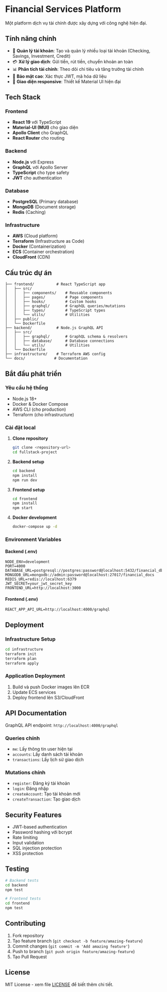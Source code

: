 # Financial Services Platform

Một platform dịch vụ tài chính được xây dựng với công nghệ hiện đại.

## Tính năng chính

- 🏦 **Quản lý tài khoản**: Tạo và quản lý nhiều loại tài khoản (Checking, Savings, Investment, Credit)
- 💳 **Xử lý giao dịch**: Gửi tiền, rút tiền, chuyển khoản an toàn
- 📊 **Phân tích tài chính**: Theo dõi chi tiêu và tăng trưởng tài chính
- 🔐 **Bảo mật cao**: Xác thực JWT, mã hóa dữ liệu
- 📱 **Giao diện responsive**: Thiết kế Material UI hiện đại

## Tech Stack

### Frontend
- **React 19** với TypeScript
- **Material-UI (MUI)** cho giao diện
- **Apollo Client** cho GraphQL
- **React Router** cho routing

### Backend
- **Node.js** với Express
- **GraphQL** với Apollo Server
- **TypeScript** cho type safety
- **JWT** cho authentication

### Database
- **PostgreSQL** (Primary database)
- **MongoDB** (Document storage)
- **Redis** (Caching)

### Infrastructure
- **AWS** (Cloud platform)
- **Terraform** (Infrastructure as Code)
- **Docker** (Containerization)
- **ECS** (Container orchestration)
- **CloudFront** (CDN)

## Cấu trúc dự án

```
├── frontend/          # React TypeScript app
│   ├── src/
│   │   ├── components/    # Reusable components
│   │   ├── pages/         # Page components
│   │   ├── hooks/         # Custom hooks
│   │   ├── graphql/       # GraphQL queries/mutations
│   │   ├── types/         # TypeScript types
│   │   └── utils/         # Utilities
│   ├── public/
│   └── Dockerfile
├── backend/           # Node.js GraphQL API
│   ├── src/
│   │   ├── graphql/       # GraphQL schema & resolvers
│   │   ├── database/      # Database connections
│   │   └── utils/         # Utilities
│   └── Dockerfile
├── infrastructure/    # Terraform AWS config
└── docs/             # Documentation
```

## Bắt đầu phát triển

### Yêu cầu hệ thống
- Node.js 18+
- Docker & Docker Compose
- AWS CLI (cho production)
- Terraform (cho infrastructure)

### Cài đặt local

1. **Clone repository**
   ```bash
   git clone <repository-url>
   cd fullstack-project
   ```

2. **Backend setup**
   ```bash
   cd backend
   npm install
   npm run dev
   ```

3. **Frontend setup**
   ```bash
   cd frontend
   npm install
   npm start
   ```

4. **Docker development**
   ```bash
   docker-compose up -d
   ```

### Environment Variables

#### Backend (.env)
```
NODE_ENV=development
PORT=4000
DATABASE_URL=postgresql://postgres:password@localhost:5432/financial_db
MONGODB_URL=mongodb://admin:password@localhost:27017/financial_docs
REDIS_URL=redis://localhost:6379
JWT_SECRET=your_jwt_secret_key
FRONTEND_URL=http://localhost:3000
```

#### Frontend (.env)
```
REACT_APP_API_URL=http://localhost:4000/graphql
```

## Deployment

### Infrastructure Setup
```bash
cd infrastructure
terraform init
terraform plan
terraform apply
```

### Application Deployment
1. Build và push Docker images lên ECR
2. Update ECS services
3. Deploy frontend lên S3/CloudFront

## API Documentation

GraphQL API endpoint: `http://localhost:4000/graphql`

### Queries chính
- `me`: Lấy thông tin user hiện tại
- `accounts`: Lấy danh sách tài khoản
- `transactions`: Lấy lịch sử giao dịch

### Mutations chính
- `register`: Đăng ký tài khoản
- `login`: Đăng nhập
- `createAccount`: Tạo tài khoản mới
- `createTransaction`: Tạo giao dịch

## Security Features

- JWT-based authentication
- Password hashing với bcrypt
- Rate limiting
- Input validation
- SQL injection protection
- XSS protection

## Testing

```bash
# Backend tests
cd backend
npm test

# Frontend tests
cd frontend
npm test
```

## Contributing

1. Fork repository
2. Tạo feature branch (`git checkout -b feature/amazing-feature`)
3. Commit changes (`git commit -m 'Add amazing feature'`)
4. Push to branch (`git push origin feature/amazing-feature`)
5. Tạo Pull Request

## License

MIT License - xem file [LICENSE](LICENSE) để biết thêm chi tiết.
